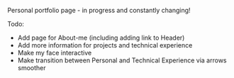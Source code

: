 Personal portfolio page - in progress and constantly changing!

Todo:
- Add page for About-me (including adding link to Header)
- Add more information for projects and technical experience
- Make my face interactive
- Make transition between Personal and Technical Experience via arrows smoother
